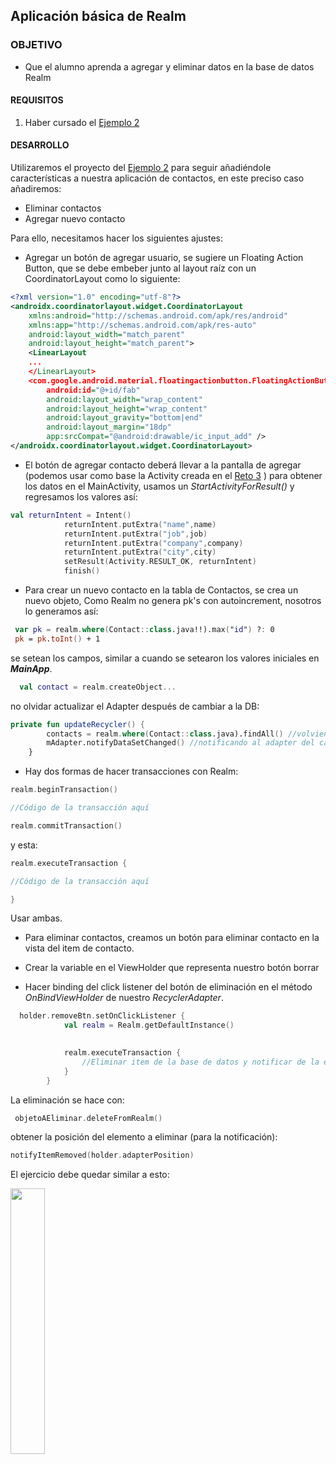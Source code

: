 ## Aplicación básica de Realm

### OBJETIVO 

- Que el alumno aprenda a agregar y eliminar datos en la base de datos Realm

#### REQUISITOS 

1. Haber cursado el [Ejemplo 2](../Ejemplo-02)

#### DESARROLLO

Utilizaremos el proyecto del [Ejemplo 2](../Ejemplo-02) para seguir añadiéndole características a nuestra aplicación de contactos, en este preciso caso añadiremos:

- Eliminar contactos
- Agregar nuevo contacto

Para ello, necesitamos hacer los siguientes ajustes:

- Agregar un botón de agregar usuario, se sugiere un Floating Action Button, que se debe embeber junto al layout raíz con un CoordinatorLayout como lo siguiente: 

```xml 
<?xml version="1.0" encoding="utf-8"?>
<androidx.coordinatorlayout.widget.CoordinatorLayout
    xmlns:android="http://schemas.android.com/apk/res/android"
    xmlns:app="http://schemas.android.com/apk/res-auto"
    android:layout_width="match_parent"
    android:layout_height="match_parent">
    <LinearLayout
    ...
    </LinearLayout>
    <com.google.android.material.floatingactionbutton.FloatingActionButton
        android:id="@+id/fab"
        android:layout_width="wrap_content"
        android:layout_height="wrap_content"
        android:layout_gravity="bottom|end"
        android:layout_margin="18dp"
        app:srcCompat="@android:drawable/ic_input_add" />
</androidx.coordinatorlayout.widget.CoordinatorLayout>
```

- El botón de agregar contacto deberá llevar a la pantalla de agregar (podemos usar como base la Activity creada en el [Reto 3](../../Sesion-02/Reto-03) ) para obtener los datos en el MainActivity, usamos un *StartActivityForResult()* y regresamos los valores así: 

```kotlin
val returnIntent = Intent()
            returnIntent.putExtra("name",name)
            returnIntent.putExtra("job",job)
            returnIntent.putExtra("company",company)
            returnIntent.putExtra("city",city)
            setResult(Activity.RESULT_OK, returnIntent)
            finish()
```

- Para crear un nuevo contacto en la tabla de Contactos, se crea un nuevo objeto, Como Realm no genera pk's con autoincrement, nosotros lo generamos así: 

```kotlin
 var pk = realm.where(Contact::class.java!!).max("id") ?: 0
 pk = pk.toInt() + 1
```
se setean los campos, similar a cuando se setearon los valores iniciales en ***MainApp***.

```kotlin
  val contact = realm.createObject...
```

no olvidar actualizar el Adapter después de cambiar a la DB:

```kotlin
private fun updateRecycler() {
        contacts = realm.where(Contact::class.java).findAll() //volviendo a obtener los contactos (incluído el agregado)
        mAdapter.notifyDataSetChanged() //notificando al adapter del cambio
    }
```

- Hay dos formas de hacer transacciones con Realm:

```kotlin
realm.beginTransaction()

//Código de la transacción aquí

realm.commitTransaction()
```
y esta:

```kotlin
realm.executeTransaction {

//Código de la transacción aquí

}
```
Usar ambas.

- Para eliminar contactos, creamos un botón para eliminar contacto en la vista del item de contacto.

- Crear la variable en el ViewHolder que representa nuestro botón borrar

- Hacer binding del click listener del botón de eliminación en el método *OnBindViewHolder* de nuestro *RecyclerAdapter*.

```kotlin
  holder.removeBtn.setOnClickListener {
            val realm = Realm.getDefaultInstance()

            
            realm.executeTransaction {
                //Eliminar item de la base de datos y notificar de la eliminación del elemento 
            }
        }
```

La eliminación se hace con:

```kotlin
 objetoAEliminar.deleteFromRealm() 
```

obtener la posición del elemento a eliminar (para la notificación):

```kotlin
notifyItemRemoved(holder.adapterPosition)
```
El ejercicio debe quedar similar a esto:

<img src="solution.gif" width="33%"/>

